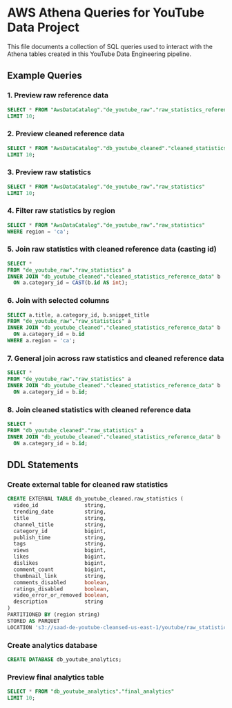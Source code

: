 # AWS Athena Queries for YouTube Data Project

This file documents a collection of SQL queries used to interact with the Athena tables created in this YouTube Data Engineering pipeline.

## Example Queries

### 1. Preview raw reference data
```sql
SELECT * FROM "AwsDataCatalog"."de_youtube_raw"."raw_statistics_reference_data" 
LIMIT 10;
```

### 2. Preview cleaned reference data
```sql
SELECT * FROM "AwsDataCatalog"."db_youtube_cleaned"."cleaned_statistics_reference_data" 
LIMIT 10;
```

### 3. Preview raw statistics
```sql
SELECT * FROM "AwsDataCatalog"."de_youtube_raw"."raw_statistics" 
LIMIT 10;
```

### 4. Filter raw statistics by region
```sql
SELECT * FROM "AwsDataCatalog"."de_youtube_raw"."raw_statistics" 
WHERE region = 'ca';
```

### 5. Join raw statistics with cleaned reference data (casting id)
```sql
SELECT * 
FROM "de_youtube_raw"."raw_statistics" a
INNER JOIN "db_youtube_cleaned"."cleaned_statistics_reference_data" b 
  ON a.category_id = CAST(b.id AS int);
```

### 6. Join with selected columns
```sql
SELECT a.title, a.category_id, b.snippet_title 
FROM "de_youtube_raw"."raw_statistics" a
INNER JOIN "db_youtube_cleaned"."cleaned_statistics_reference_data" b 
  ON a.category_id = b.id
WHERE a.region = 'ca';
```

### 7. General join across raw statistics and cleaned reference data
```sql
SELECT * 
FROM "de_youtube_raw"."raw_statistics" a
INNER JOIN "db_youtube_cleaned"."cleaned_statistics_reference_data" b 
  ON a.category_id = b.id;
```

### 8. Join cleaned statistics with cleaned reference data
```sql
SELECT * 
FROM "db_youtube_cleaned"."raw_statistics" a
INNER JOIN "db_youtube_cleaned"."cleaned_statistics_reference_data" b 
  ON a.category_id = b.id;
```

## DDL Statements

### Create external table for cleaned raw statistics
```sql
CREATE EXTERNAL TABLE db_youtube_cleaned.raw_statistics (
  video_id               string,
  trending_date          string,
  title                  string,
  channel_title          string,
  category_id            bigint,
  publish_time           string,
  tags                   string,
  views                  bigint,
  likes                  bigint,
  dislikes               bigint,
  comment_count          bigint,
  thumbnail_link         string,
  comments_disabled      boolean,
  ratings_disabled       boolean,
  video_error_or_removed boolean,
  description            string
)
PARTITIONED BY (region string)
STORED AS PARQUET
LOCATION 's3://saad-de-youtube-cleansed-us-east-1/youtube/raw_statistics/';
```

### Create analytics database
```sql
CREATE DATABASE db_youtube_analytics;
```

### Preview final analytics table
```sql
SELECT * FROM "db_youtube_analytics"."final_analytics" 
LIMIT 10;
```
